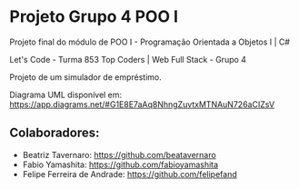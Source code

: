 # Projeto Grupo 4 POO I

Projeto final do módulo de POO I - Programação Orientada a Objetos I | C#

Let's Code - Turma 853 Top Coders | Web Full Stack - Grupo 4

Projeto de um simulador de empréstimo.

Diagrama UML disponível em: https://app.diagrams.net/#G1E8E7aAq8NhngZuvtxMTNAuN726aCIZsV

## Colaboradores:
- Beatriz Tavernaro: https://github.com/beatavernaro
- Fabio Yamashita: https://github.com/fabioyamashita
- Felipe Ferreira de Andrade: https://github.com/felipefand
